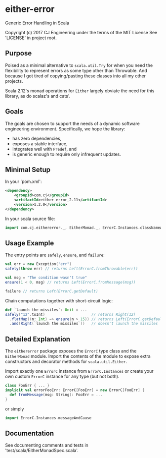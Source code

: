 # either-error

Generic Error Handling in Scala

Copyright (c) 2017 CJ Engineering under the terms of the MIT License
See 'LICENSE' in project root.

## Purpose

Poised as a minimal alternative to `scala.util.Try` for when you need the
flexibility to represent errors as some type other than Throwable. And because I
got tired of copying/pasting these classes into all my other projects.

Scala 2.12's monad operations for `Either` largely obviate the need for this
library, as do scalaz's and cats'.

## Goals

The goals are chosen to support the needs of a dynamic software engineering
environment. Specifically, we hope the library:

- has zero dependencies,
- exposes a stable interface,
- integrates well with `Predef`, and
- is generic enough to require only infrequent updates.

## Minimal Setup

In your 'pom.xml':

```xml
<dependency>
    <groupId>com.cj</groupId>
    <artifactId>either-error_2.11</artifactId>
    <version>1.2.0</version>
</dependency>
```

In your scala source file:

```scala
import com.cj.eithererror._, EitherMonad._, ErrorC.Instances.classNameAndMessage
```

## Usage Example

The entry points are `safely`, `ensure`, and `failure`:

```scala
val err = new Exception("err")
safely(throw err) // returns Left(ErrorC.fromThrowable(err))

val msg = "The condition wasn't true"
ensure(1 < 0, msg) // returns Left(ErrorC.fromMessage(msg))

failure // returns Left(ErrorC.getDefault)
```

Chain computations together with short-circuit logic:

```scala
def `launch the missiles`: Unit = ...
safely("12".toInt)                     // returns Right(12)
  .flatMap((n: Int) => ensure(n > 15)) // returns Left(ErrorC.getDefault)
  .and(Right(`launch the missiles`))   // doesn't launch the missiles
```

## Detailed Explanation

The `eithererror` package exposes the `ErrorC` type class and the `EitherMonad`
module. Import the contents of the module to expose extra constructors and
decorator methods for `scala.util.Either`.

Import exactly one `ErrorC` instance from `ErrorC.Instances` or create your own
custom `ErrorC` instance for any type (but not both).

```scala
class FooErr { ... }
implicit val errorFooErr: ErrorC[FooErr] = new ErrorC[FooErr] {
  def fromMessage(msg: String): FooErr = ...
}
```

or simply

```scala
import ErrorC.Instances.messageAndCause
```

## Documentation

See documenting comments and tests in 'test/scala/EitherMonadSpec.scala'.
